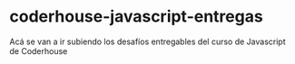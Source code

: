 # coderhouse-javascript-entregas

Acá se van a ir subiendo los desafíos entregables del curso de Javascript de Coderhouse
